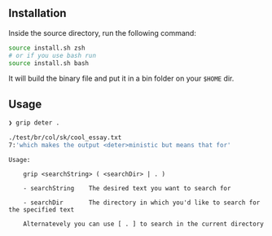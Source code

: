 ## Installation

Inside the source directory, run the following command:

```sh
source install.sh zsh 
# or if you use bash run
source install.sh bash
```

It will build the binary file and put it in a bin folder on your `$HOME` dir.

## Usage

```bash
❯ grip deter .      

./test/br/col/sk/cool_essay.txt
7:'which makes the output <deter>ministic but means that for'
```

```
Usage:
  
 	grip <searchString> ( <searchDir> | . )

	- searchString	  The desired text you want to search for

	- searchDir   	  The directory in which you'd like to search for the specified text
	
	Alternatevely you can use [ . ] to search in the current directory

```